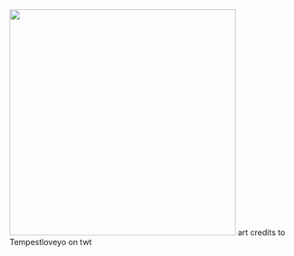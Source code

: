<img src="https://files.catbox.moe/50fnvx.png" width="400" height="400"> 
art credits to Tempestloveyo on twt
